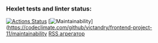 ### Hexlet tests and linter status:
[![Actions Status](https://github.com/victandry/frontend-project-11/workflows/hexlet-check/badge.svg)](https://github.com/victandry/frontend-project-11/actions)
[![Maintainability](https://api.codeclimate.com/v1/badges/d4a490d96d0a9e191a6b/maintainability)](https://codeclimate.com/github/victandry/frontend-project-11/maintainability
[RSS агрегатор](https://frontend-project-11-five-jet.vercel.app/)